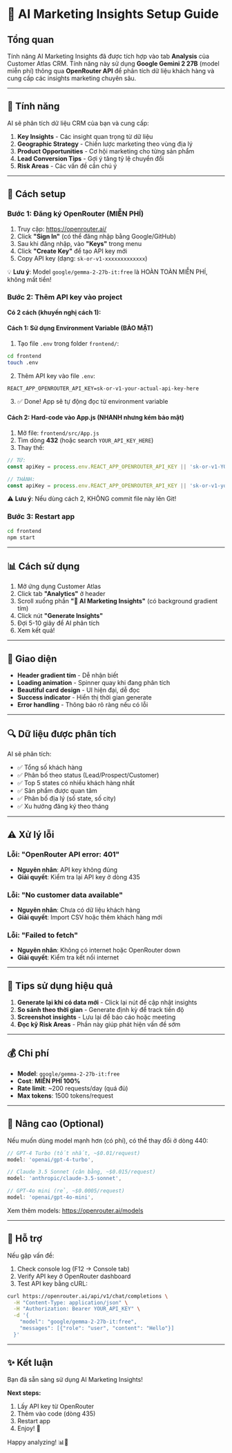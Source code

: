 # 🤖 AI Marketing Insights Setup Guide

## Tổng quan

Tính năng AI Marketing Insights đã được tích hợp vào tab **Analysis** của Customer Atlas CRM. Tính năng này sử dụng **Google Gemini 2 27B** (model miễn phí) thông qua **OpenRouter API** để phân tích dữ liệu khách hàng và cung cấp các insights marketing chuyên sâu.

---

## 🎯 Tính năng

AI sẽ phân tích dữ liệu CRM của bạn và cung cấp:

1. **Key Insights** - Các insight quan trọng từ dữ liệu
2. **Geographic Strategy** - Chiến lược marketing theo vùng địa lý
3. **Product Opportunities** - Cơ hội marketing cho từng sản phẩm
4. **Lead Conversion Tips** - Gợi ý tăng tỷ lệ chuyển đổi
5. **Risk Areas** - Các vấn đề cần chú ý

---

## 🔧 Cách setup

### Bước 1: Đăng ký OpenRouter (MIỄN PHÍ)

1. Truy cập: https://openrouter.ai/
2. Click **"Sign In"** (có thể đăng nhập bằng Google/GitHub)
3. Sau khi đăng nhập, vào **"Keys"** trong menu
4. Click **"Create Key"** để tạo API key mới
5. Copy API key (dạng: `sk-or-v1-xxxxxxxxxxxxx`)

💡 **Lưu ý**: Model `google/gemma-2-27b-it:free` là HOÀN TOÀN MIỄN PHÍ, không mất tiền!

### Bước 2: Thêm API key vào project

**Có 2 cách (khuyến nghị cách 1):**

#### **Cách 1: Sử dụng Environment Variable (BẢO MẬT)**

1. Tạo file `.env` trong folder `frontend/`:
```bash
cd frontend
touch .env
```

2. Thêm API key vào file `.env`:
```env
REACT_APP_OPENROUTER_API_KEY=sk-or-v1-your-actual-api-key-here
```

3. ✅ Done! App sẽ tự động đọc từ environment variable

#### **Cách 2: Hard-code vào App.js (NHANH nhưng kém bảo mật)**

1. Mở file: `frontend/src/App.js`
2. Tìm dòng **432** (hoặc search `YOUR_API_KEY_HERE`)
3. Thay thế:

```javascript
// TỪ:
const apiKey = process.env.REACT_APP_OPENROUTER_API_KEY || 'sk-or-v1-YOUR_API_KEY_HERE';

// THÀNH:
const apiKey = process.env.REACT_APP_OPENROUTER_API_KEY || 'sk-or-v1-your-actual-key';
```

⚠️ **Lưu ý**: Nếu dùng cách 2, KHÔNG commit file này lên Git!

### Bước 3: Restart app

```bash
cd frontend
npm start
```

---

## 📊 Cách sử dụng

1. Mở ứng dụng Customer Atlas
2. Click tab **"Analytics"** ở header
3. Scroll xuống phần **"🤖 AI Marketing Insights"** (có background gradient tím)
4. Click nút **"Generate Insights"**
5. Đợi 5-10 giây để AI phân tích
6. Xem kết quả!

---

## 🎨 Giao diện

- **Header gradient tím** - Dễ nhận biết
- **Loading animation** - Spinner quay khi đang phân tích
- **Beautiful card design** - UI hiện đại, dễ đọc
- **Success indicator** - Hiển thị thời gian generate
- **Error handling** - Thông báo rõ ràng nếu có lỗi

---

## 🔍 Dữ liệu được phân tích

AI sẽ phân tích:
- ✅ Tổng số khách hàng
- ✅ Phân bố theo status (Lead/Prospect/Customer)
- ✅ Top 5 states có nhiều khách hàng nhất
- ✅ Sản phẩm được quan tâm
- ✅ Phân bố địa lý (số state, số city)
- ✅ Xu hướng đăng ký theo tháng

---

## ⚠️ Xử lý lỗi

### Lỗi: "OpenRouter API error: 401"
- **Nguyên nhân**: API key không đúng
- **Giải quyết**: Kiểm tra lại API key ở dòng 435

### Lỗi: "No customer data available"
- **Nguyên nhân**: Chưa có dữ liệu khách hàng
- **Giải quyết**: Import CSV hoặc thêm khách hàng mới

### Lỗi: "Failed to fetch"
- **Nguyên nhân**: Không có internet hoặc OpenRouter down
- **Giải quyết**: Kiểm tra kết nối internet

---

## 🎯 Tips sử dụng hiệu quả

1. **Generate lại khi có data mới** - Click lại nút để cập nhật insights
2. **So sánh theo thời gian** - Generate định kỳ để track tiến độ
3. **Screenshot insights** - Lưu lại để báo cáo hoặc meeting
4. **Đọc kỹ Risk Areas** - Phần này giúp phát hiện vấn đề sớm

---

## 💰 Chi phí

- **Model**: `google/gemma-2-27b-it:free`
- **Cost**: **MIỄN PHÍ 100%**
- **Rate limit**: ~200 requests/day (quá đủ)
- **Max tokens**: 1500 tokens/request

---

## 🚀 Nâng cao (Optional)

Nếu muốn dùng model mạnh hơn (có phí), có thể thay đổi ở dòng 440:

```javascript
// GPT-4 Turbo (tốt nhất, ~$0.01/request)
model: 'openai/gpt-4-turbo',

// Claude 3.5 Sonnet (cân bằng, ~$0.015/request)
model: 'anthropic/claude-3.5-sonnet',

// GPT-4o mini (rẻ, ~$0.0005/request)
model: 'openai/gpt-4o-mini',
```

Xem thêm models: https://openrouter.ai/models

---

## 📧 Hỗ trợ

Nếu gặp vấn đề:
1. Check console log (F12 → Console tab)
2. Verify API key ở OpenRouter dashboard
3. Test API key bằng cURL:

```bash
curl https://openrouter.ai/api/v1/chat/completions \
  -H "Content-Type: application/json" \
  -H "Authorization: Bearer YOUR_API_KEY" \
  -d '{
    "model": "google/gemma-2-27b-it:free",
    "messages": [{"role": "user", "content": "Hello"}]
  }'
```

---

## ✨ Kết luận

Bạn đã sẵn sàng sử dụng AI Marketing Insights! 

**Next steps:**
1. Lấy API key từ OpenRouter
2. Thêm vào code (dòng 435)
3. Restart app
4. Enjoy! 🎉

Happy analyzing! 📊🤖

